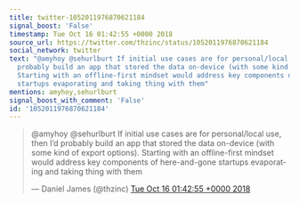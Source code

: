 ```yaml
---
title: twitter-1052011976870621184
signal_boost: 'False'
timestamp: Tue Oct 16 01:42:55 +0000 2018
source_url: https://twitter.com/thzinc/status/1052011976870621184
social_network: twitter
text: "@amyhoy @sehurlburt If initial use cases are for personal/local use, then I’d
  probably build an app that stored the data on-device (with some kind of export options).
  Starting with an offline-first mindset would address key components of here-and-gone
  startups evaporating and taking thing with them"
mentions: amyhoy,sehurlburt
signal_boost_with_comment: 'False'
id: '1052011976870621184'
---
```


<blockquote class="twitter-tweet"><p lang="en" dir="ltr">@amyhoy @sehurlburt If initial use cases are for personal/local use, then I’d probably build an app that stored the data on-device (with some kind of export options). Starting with an offline-first mindset would address key components of here-and-gone startups evaporating and taking thing with them</p>&mdash; Daniel James (@thzinc) <a href="https://twitter.com/thzinc/status/1052011976870621184">Tue Oct 16 01:42:55 +0000 2018</a></blockquote> <script async src="https://platform.twitter.com/widgets.js" charset="utf-8"></script>